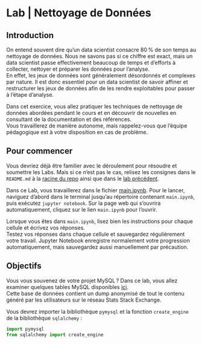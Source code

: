 # Lab | Nettoyage de Données

## Introduction

On entend souvent dire qu’un data scientist consacre 80 % de son temps au nettoyage de données. Nous ne savons pas si ce chiffre est exact, mais un data scientist passe effectivement beaucoup de temps et d’efforts à collecter, nettoyer et préparer les données pour l’analyse.  
En effet, les jeux de données sont généralement désordonnés et complexes par nature. Il est donc essentiel pour un data scientist de savoir affiner et restructurer les jeux de données afin de les rendre exploitables pour passer à l’étape d’analyse.

Dans cet exercice, vous allez pratiquer les techniques de nettoyage de données abordées pendant le cours et en découvrir de nouvelles en consultant de la documentation et des références.  
Vous travaillerez de manière autonome, mais rappelez-vous que l’équipe pédagogique est à votre disposition en cas de problème.

## Pour commencer

Vous devriez déjà être familier avec le déroulement pour résoudre et soumettre les Labs. Mais si ce n’est pas le cas, relisez les consignes dans le `README.md` à la [racine du repo](../..) ainsi que dans le [lab précédent](../Intro_Pandas).

Dans ce Lab, vous travaillerez dans le fichier [main.ipynb](your-code/main.ipynb). Pour le lancer, naviguez d’abord dans le terminal jusqu’au répertoire contenant `main.ipynb`, puis exécutez `jupyter notebook`. Sur la page web qui s’ouvrira automatiquement, cliquez sur le lien `main.ipynb` pour l’ouvrir.

Lorsque vous êtes dans `main.ipynb`, lisez bien les instructions pour chaque cellule et écrivez vos réponses.  
Testez vos réponses dans chaque cellule et sauvegardez régulièrement votre travail. Jupyter Notebook enregistre normalement votre progression automatiquement, mais sauvegardez aussi manuellement par précaution.

## Objectifs

Vous vous souvenez de votre projet MySQL ? Dans ce lab, vous allez examiner quelques tables MySQL disponibles [ici](https://relational.fit.cvut.cz/dataset/Stats).  
Cette base de données contient un dump anonymisé de tout le contenu généré par les utilisateurs sur le réseau Stats Stack Exchange.

Vous devrez importer la bibliothèque `pymysql` et la fonction `create_engine` de la bibliothèque `sqlalchemy` :

```python
import pymysql
from sqlalchemy import create_engine
